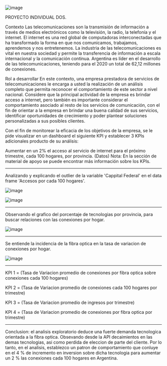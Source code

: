 ![image](https://user-images.githubusercontent.com/116245753/234511091-8beb0f04-b465-4da1-bdbe-f230e073de05.png)

PROYECTO INDIVIDUAL DOS.

Contexto
Las telecomunicaciones son la transmisión de información a través de medios electrónicos como la televisión, la radio, la telefonía y el internet. El internet es una red global de computadoras interconectadas que ha transformado la forma en que nos comunicamos, trabajamos, aprendemos y nos entretenemos. La industria de las telecomunicaciones es vital en nuestra sociedad y permite la transferencia de información a escala internacional y la comunicación continua. Argentina es líder en el desarrollo de las telecomunicaciones, teniendo para el 2020 un total de 62,12 millones de conexiones.


Rol a desarrollar
En este contexto, una empresa prestadora de servicios de telecomunicaciones le encarga a usted la realización de un análisis completo que permita reconocer el comportamiento de este sector a nivel nacional. Considere que la principal actividad de la empresa es brindar acceso a internet, pero también es importante considerar el comportamiento asociado al resto de los servicios de comunicación, con el fin de orientar a la empresa en brindar una buena calidad de sus servicios, identificar oportunidades de crecimiento y poder plantear soluciones personalizadas a sus posibles clientes.

Con el fin de monitorear la eficacia de los objetivos de la empresa, se le pide visualizar en un dashboard el siguiente KPI y establecer 3 KPIs adicionales producto de su análisis:

Aumentar en un 2% el acceso al servicio de internet para el próximo trimestre, cada 100 hogares, por provincia. (Datos)
Nota: En la sección de material de apoyo se puede encontrar más información sobre los KPIs.

_______________________________________________________________________________________________________________________________________________

Analizando y explicando el outlier de la variable 'Cappital Federal' en el data frame 'Accesos por cada 100 hogares'.

![image](https://user-images.githubusercontent.com/116245753/234512635-e407b0b4-3089-43b1-a34e-636548713756.png)

![image](https://user-images.githubusercontent.com/116245753/234512842-b0dd8dcc-62f6-4eb2-8bcb-1bf247bfbf8e.png)

_______________________________________________________________________________________________________________________________________________

Observando el grafico del porcentaje de tecnologias por provincia, para buscar relaciones con las conexiones por hogar.

![image](https://user-images.githubusercontent.com/116245753/234514000-8d62af3d-eadb-46c8-855f-9cb9797daf8c.png)

___________________________________________________________________________________________________________________________________________________

Se entiende la incidencia de la fibra optica en la tasa de variacion de conexiones por hogar.

![image](https://user-images.githubusercontent.com/116245753/234514939-f2546bac-5f75-425b-b567-c80d86f12a5b.png)

______________________________________________________________________________________________________________________________________________


KPI 1 = (Tasa de Variacion promedio de conexiones por fibra optica sobre conexiones cada 100 hogares)

KPI 2 = (Tasa de Variacion promedio de conexiones cada 100 hogares por trimestre)

KPI 3 = (Tasa de Variacion promedio de  ingresos por trimestre)

KPI 4 = (Tasa de Variacion promedio de conexiones por fibra optica por trimestre)

_____________________________________________________________________________________________________________________________

Conclusion: el analisis exploratorio deduce una fuerte demanda tecnologica orientada a la fibra optica. Obsevando desde la API decaimientos en las demas tecnologias,
asi como perdida de eleccion de parte del cliente. Por lo tanto, en el analisis, establezco un patron de comportamiento que conluye en el 4 % de incremento
en inversion sobre dicha tecnologia para aumentar un 2 % las conexiones cada 100 hogares en Argentina.


